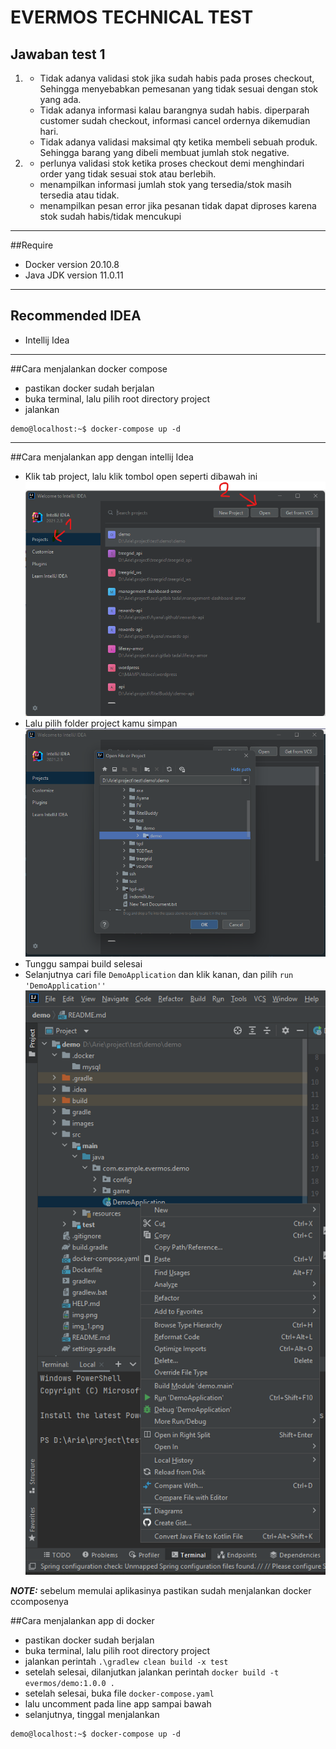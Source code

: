 # EVERMOS TECHNICAL TEST
## Jawaban test 1
1. - Tidak adanya validasi stok jika sudah habis pada proses checkout, Sehingga menyebabkan pemesanan yang tidak sesuai dengan stok yang ada.
   - Tidak adanya informasi kalau barangnya sudah habis. diperparah customer sudah checkout, informasi cancel ordernya dikemudian hari.
   - Tidak adanya validasi maksimal qty ketika membeli sebuah produk. Sehingga barang yang dibeli membuat jumlah stok negative.
   
2. - perlunya validasi stok ketika proses checkout demi menghindari order yang tidak sesuai stok atau berlebih.
   - menampilkan informasi jumlah stok yang tersedia/stok masih tersedia atau tidak.
   - menampilkan pesan error jika pesanan tidak dapat diproses karena stok sudah habis/tidak mencukupi

---
##Require
- Docker version 20.10.8
- Java JDK version 11.0.11
---
## Recommended IDEA
- Intellij Idea
---
##Cara menjalankan docker compose
- pastikan docker sudah berjalan
- buka terminal, lalu pilih root directory project
- jalankan
```console
demo@localhost:~$ docker-compose up -d
```
---
##Cara menjalankan app
dengan intellij Idea
- Klik tab project, lalu klik tombol open seperti dibawah ini
![Step 1](images\1.png)
- Lalu pilih folder project kamu simpan
![Step 2](images\2.png)
- Tunggu sampai build selesai
- Selanjutnya cari file `DemoApplication` dan klik kanan, dan pilih `run 'DemoApplication''`
![Step 3](images\3.png)

**_NOTE:_**
sebelum memulai aplikasinya pastikan sudah menjalankan docker ccomposenya

##Cara menjalankan app di docker
- pastikan docker sudah berjalan
- buka terminal, lalu pilih root directory project
- jalankan perintah `.\gradlew clean build -x test`
- setelah selesai, dilanjutkan jalankan perintah `docker build -t evermos/demo:1.0.0 .`
- setelah selesai, buka file `docker-compose.yaml`
- lalu uncomment pada line app sampai bawah
- selanjutnya,  tinggal menjalankan 
```console
demo@localhost:~$ docker-compose up -d
```